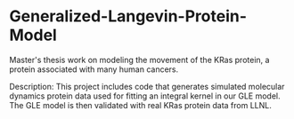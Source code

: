 # Generalized-Langevin-Protein-Model
Master's thesis work on modeling the movement of the KRas protein, a protein associated with many human cancers. 

Description: This project includes code that generates simulated molecular dynamics protein data used for fitting an integral kernel in our GLE model. The GLE model is then validated with real KRas protein data from LLNL.
